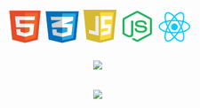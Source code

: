 <code><div align="center">
![](images/html.png) ![](images/css.png) ![](images/js.png) ![](images/node.png) ![](images/react.png)


<img src="https://github-readme-stats.vercel.app/api?username=blitheryjibits&show_icons=true&theme=gotham" />
  <br />
<img src="https://github-readme-streak-stats.herokuapp.com/?user=blitheryjibits&&theme=react&&hide_border=true" />
</div></code>
